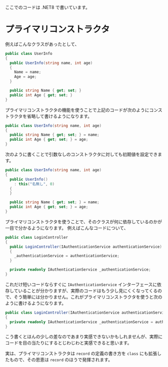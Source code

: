 ここでのコードは .NET8 で書いています。

# プライマリコンストラクタ
例えばこんなクラスがあったとして、
``` cs
public class UserInfo
{
  public UserInfo(string name, int age)
  {
    Name = name;
    Age = age;
  }

  public string Name { get; set; }
  public int Age { get; set; }
}
```
プライマリコンストラクタの機能を使うことで上記のコードが次のようにコンストラクタを省略して書けるようになります。
``` cs
public class UserInfo(string name, int age)
{
  public string Name { get; set; } = name;
  public int Age { get; set; } = age;
}
```
次のように書くことで引数なしのコンストラクタに対しても初期値を設定できます。
``` cs
public class UserInfo(string name, int age)
{
  public UserInfo()
    : this("名無し", 0)
  {
  }

  public string Name { get; set; } = name;
  public int Age { get; set; } = age;
}
```

プライマリコンストラクタを使うことで、そのクラスが何に依存しているのかが一目で分かるようになります。
例えばこんなコードについて、
``` cs
public class LoginController
{
  public LoginController(IAuthenticationService authenticationService)
  {
    _authenticationService = authenticationService;
  }

  private readonly IAuthenticationService _authenticationService;
}
```
これだけ短いコードならすぐに `IAuthenticationService` インターフェースに依存していることが分かりますが、実際のコードはもう少し見にくくなってくるので、そう簡単には分かりません。これがプライマリコンストラクタを使うと次のように書けるようになります。
``` cs
public class LoginController(IAuthenticationService authenticationService)
{
  private readonly IAuthenticationService _authenticationService = authenticationService;
}
```
こう書くとほんの少しの差なのであまり実感できないかもしれませんが、実際にコードを目の当たりにするとじわじわと実感できると思います。

実は、プライマリコンストラクタは `record` の定義の書き方を `class` にも拡張したもので、その恩恵は `record` のほうで発揮されます。

